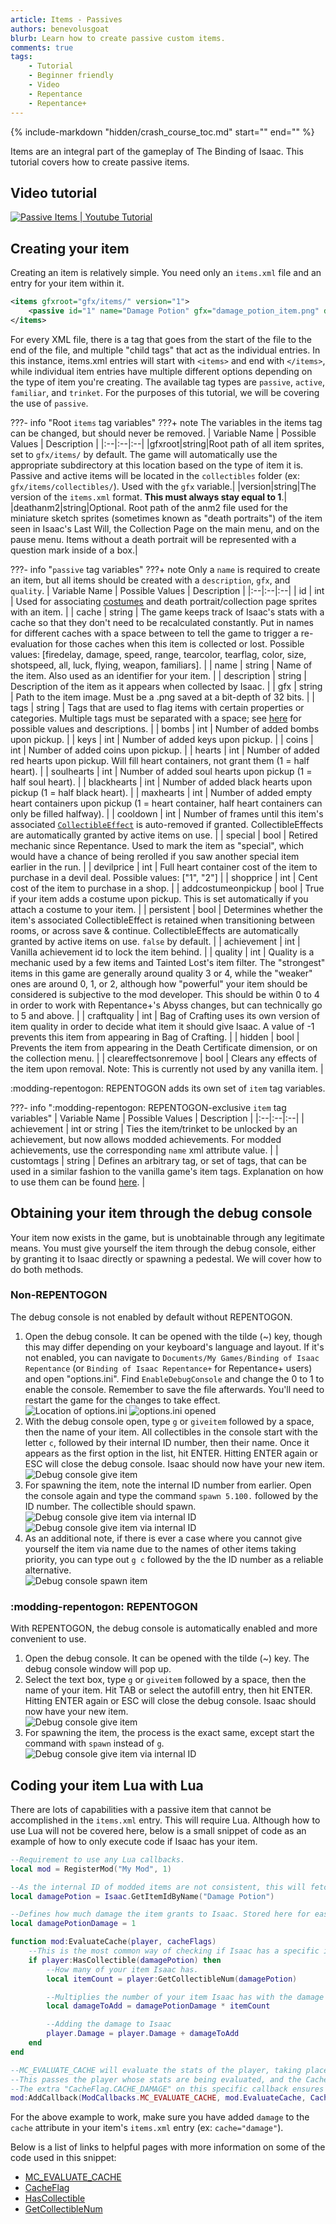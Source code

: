 ```yaml
---
article: Items - Passives
authors: benevolusgoat
blurb: Learn how to create passive custom items.
comments: true
tags:
    - Tutorial
    - Beginner friendly
    - Video
    - Repentance
    - Repentance+
---
```


{% include-markdown "hidden/crash_course_toc.md" start="<!-- start -->" end="<!-- end -->" %}

Items are an integral part of the gameplay of The Binding of Isaac. This tutorial covers how to create passive items.

## Video tutorial
[![Passive Items | Youtube Tutorial](https://img.youtube.com/vi/JVjcRLm13qc/0.jpg)](https://youtu.be/JVjcRLm13qc "Video tutorial")

## Creating your item
Creating an item is relatively simple. You need only an `items.xml` file and an entry for your item within it.

```XML
<items gfxroot="gfx/items/" version="1">
    <passive id="1" name="Damage Potion" gfx="damage_potion_item.png" description="It smells like ashes and anger" quality="1" cache="damage" />
</items>
```

For every XML file, there is a tag that goes from the start of the file to the end of the file, and multiple "child tags" that act as the individual entries. In this instance, items.xml entries will start with `<items>` and end with `</items>`, while individual item entries have multiple different options depending on the type of item you're creating. The available tag types are `passive`, `active`, `familiar`, and `trinket`. For the purposes of this tutorial, we will be covering the use of `passive`.

???- info "Root `items` tag variables"
	???+ note
		The variables in the items tag can be changed, but should never be removed.
	| Variable Name | Possible Values | Description |
	|:--|:--|:--|
	|gfxroot|string|Root path of all item sprites, set to `gfx/items/` by default. The game will automatically use the appropriate subdirectory at this location based on the type of item it is. Passive and active items will be located in the `collectibles` folder (ex: `gfx/items/collectibles/`). Used with the `gfx` variable.|
	|version|string|The version of the `items.xml` format. **This must always stay equal to 1**.|
	|deathanm2|string|Optional. Root path of the anm2 file used for the miniature sketch sprites (sometimes known as "death portraits") of the item seen in Isaac's Last Will, the Collection Page on the main menu, and on the pause menu. Items without a death portrait will be represented with a question mark inside of a box.|

???- info "`passive` tag variables"
	???+ note
		Only a `name` is required to create an item, but all items should be created with a `description`, `gfx`, and `quality`.
	| Variable Name | Possible Values | Description |
	|:--|:--|:--|
	| id | int | Used for associating [costumes](./costumes.md) and death portrait/collection page sprites with an item. |
	| cache | string | The game keeps track of Isaac's stats with a cache so that they don't need to be recalculated constantly. Put in names for different caches with a space between to tell the game to trigger a re-evaluation for those caches when this item is collected or lost. Possible values: [firedelay, damage, speed, range, tearcolor, tearflag, color, size, shotspeed, all, luck, flying, weapon, familiars]. |
	| name | string | Name of the item. Also used as an identifier for your item. |
	| description | string | Description of the item as it appears when collected by Isaac. |
	| gfx | string | Path to the item image. Must be a .png saved at a bit-depth of 32 bits. |
	| tags | string | Tags that are used to flag items with certain properties or categories. Multiple tags must be separated with a space; see [here](https://wofsauge.github.io/IsaacDocs/rep/xml/items.html#tags-documentation) for possible values and descriptions. |
	| bombs | int | Number of added bombs upon pickup. |
	| keys | int | Number of added keys upon pickup. |
	| coins | int | Number of added coins upon pickup. |
	| hearts | int | Number of added red hearts upon pickup. Will fill heart containers, not grant them (1 = half heart). |
	| soulhearts | int | Number of added soul hearts upon pickup (1 = half soul heart). |
	| blackhearts | int | Number of added black hearts upon pickup (1 = half black heart). |
	| maxhearts | int | Number of added empty heart containers upon pickup (1 = heart container, half heart containers can only be filled halfway). |
	| cooldown | int | Number of frames until this item's associated [`CollectibleEffect`](https://wofsauge.github.io/IsaacDocs/rep/TemporaryEffects.html#addcollectibleeffect) is auto-removed if granted. CollectibleEffects are automatically granted by active items on use. |
	| special | bool | Retired mechanic since Repentance. Used to mark the item as "special", which would have a chance of being rerolled if you saw another special item earlier in the run. |
	| devilprice | int | Full heart container cost of the item to purchase in a devil deal. Possible values: ["1", "2"] |
	| shopprice | int | Cent cost of the item to purchase in a shop. |
	| addcostumeonpickup | bool | True if your item adds a costume upon pickup. This is set automatically if you attach a costume to your item. |
	| persistent | bool | Determines whether the item's associated CollectibleEffect is retained when transitioning between rooms, or across save & continue. CollectibleEffects are automatically granted by active items on use. `false` by default. |
	| achievement | int | Vanilla achievement id to lock the item behind. |
	| quality | int | Quality is a mechanic used by a few items and Tainted Lost's item filter. The "strongest" items in this game are generally around quality 3 or 4, while the "weaker" ones are around 0, 1, or 2, although how "powerful" your item should be considered is subjective to the mod developer. This should be within 0 to 4 in order to work with Repentance+'s Abyss changes, but can technically go to 5 and above. |
	| craftquality | int | Bag of Crafting uses its own version of item quality in order to decide what item it should give Isaac. A value of -1 prevents this item from appearing in Bag of Crafting. |
	| hidden | bool | Prevents the item from appearing in the Death Certificate dimension, or on the collection menu. |
	| cleareffectsonremove | bool | Clears any effects of the item upon removal. Note: This is currently not used by any vanilla item. |

:modding-repentogon: REPENTOGON adds its own set of `item` tag variables.

???- info ":modding-repentogon: REPENTOGON-exclusive `item` tag variables"
	| Variable Name | Possible Values | Description |
	|:--|:--|:--|
	| achievement | int or string | Ties the item/trinket to be unlocked by an achievement, but now allows modded achievements. For modded achievements, use the corresponding `name` xml attribute value. |
	| customtags | string | Defines an arbitrary tag, or set of tags, that can be used in a similar fashion to the vanilla game's item tags. Explanation on how to use them can be found [here](https://repentogon.com/xml/items.html#customtags). |

## Obtaining your item through the debug console
Your item now exists in the game, but is unobtainable through any legitimate means. You must give yourself the item through the debug console, either by granting it to Isaac directly or spawning a pedestal. We will cover how to do both methods.

### Non-REPENTOGON
The debug console is not enabled by default without REPENTOGON.

1. Open the debug console. It can be opened with the tilde (~) key, though this may differ depending on your keyboard's language and layout. If it's not enabled, you can navigate to `Documents/My Games/Binding of Isaac Repentance` (or `Binding of Isaac Repentance+` for Repentance+ users) and open "options.ini". Find `EnableDebugConsole` and change the 0 to 1 to enable the console. Remember to save the file afterwards. You'll need to restart the game for the changes to take effect.<br>
![Location of options.ini](../assets/passive_item/options_ini.png)
![options.ini opened](../assets/passive_item/options_ini_opened.png)
2. With the debug console open, type `g` or `giveitem` followed by a space, then the name of your item. All collectibles in the console start with the letter `c`, followed by their internal ID number, then their name. Once it appears as the first option in the list, hit ENTER. Hitting ENTER again or ESC will close the debug console. Isaac should now have your new item.<br>
![Debug console give item](../assets/passive_item/debug_console_rep_1.jpg)
3. For spawning the item, note the internal ID number from earlier. Open the console again and type the command `spawn 5.100.` followed by the ID number. The collectible should spawn.<br>
![Debug console give item via internal ID](../assets/passive_item/debug_console_rep_2.jpg)
![Debug console give item via internal ID](../assets/passive_item/debug_console_rep_3.jpg)
4. As an additional note, if there is ever a case where you cannot give yourself the item via name due to the names of other items taking priority, you can type out `g c` followed by the the ID number as a reliable alternative.<br>
![Debug console spawn item](../assets/passive_item/debug_console_rep_1a.jpg)

### :modding-repentogon: REPENTOGON
With REPENTOGON, the debug console is automatically enabled and more convenient to use.

1. Open the debug console. It can be opened with the tilde (~) key. The debug console window will pop up.
2. Select the text box, type `g` or `giveitem` followed by a space, then the name of your item. Hit TAB or select the autofill entry, then hit ENTER. Hitting ENTER again or ESC will close the debug console. Isaac should now have your new item.<br>
![Debug console give item](../assets/passive_item/debug_console_rgon_1.jpg)
3. For spawning the item, the process is the exact same, except start the command with `spawn` instead of `g`.<br>
![Debug console give item via internal ID](../assets/passive_item/debug_console_rgon_2.jpg)

## Coding your item Lua with Lua
There are lots of capabilities with a passive item that cannot be accomplished in the `items.xml` entry. This will require Lua. Although how to use Lua will not be covered here, below is a small snippet of code as an example of how to only execute code if Isaac has your item.

```Lua
--Requirement to use any Lua callbacks.
local mod = RegisterMod("My Mod", 1)

--As the internal ID of modded items are not consistent, this will fetch the ID for you.
local damagePotion = Isaac.GetItemIdByName("Damage Potion")

--Defines how much damage the item grants to Isaac. Stored here for easier access and a clear indicator as to what it's used for.
local damagePotionDamage = 1

function mod:EvaluateCache(player, cacheFlags)
	--This is the most common way of checking if Isaac has a specific item.
	if player:HasCollectible(damagePotion) then
		--How many of your item Isaac has.
		local itemCount = player:GetCollectibleNum(damagePotion)

		--Multiplies the number of your item Isaac has with the damage up. This means multiple of your item will stack the damage bonus!
		local damageToAdd = damagePotionDamage * itemCount

		--Adding the damage to Isaac
		player.Damage = player.Damage + damageToAdd
	end
end

--MC_EVALUATE_CACHE will evaluate the stats of the player, taking place AFTER all vanilla items.
--This passes the player whose stats are being evaluated, and the CacheFlag, defining which stat is being evaluated.
--The extra "CacheFlag.CACHE_DAMAGE" on this specific callback ensures that this code will ONLY run when evaluating damage.
mod:AddCallback(ModCallbacks.MC_EVALUATE_CACHE, mod.EvaluateCache, CacheFlag.CACHE_DAMAGE)
```

For the above example to work, make sure you have added `damage` to the `cache` attribute in your item's `items.xml` entry (ex: `cache="damage"`).

Below is a list of links to helpful pages with more information on some of the code used in this snippet:

- [MC_EVALUATE_CACHE](https://wofsauge.github.io/IsaacDocs/rep/enums/ModCallbacks.html#mc_evaluate_cache)
- [CacheFlag](https://wofsauge.github.io/IsaacDocs/rep/enums/CacheFlag.html)
- [HasCollectible](https://wofsauge.github.io/IsaacDocs/rep/EntityPlayer.html#hascollectible)
- [GetCollectibleNum](https://wofsauge.github.io/IsaacDocs/rep/EntityPlayer.html#getcollectiblenum)
